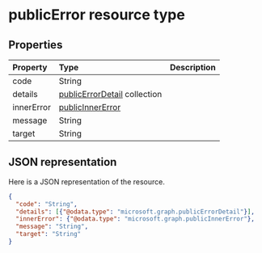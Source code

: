# publicError resource type




## Properties
| Property	   | Type	|Description|
|:---------------|:--------|:----------|
|code|String||
|details|[publicErrorDetail](publicerrordetail.md) collection||
|innerError|[publicInnerError](publicinnererror.md)||
|message|String||
|target|String||

## JSON representation

Here is a JSON representation of the resource.

<!-- {
  "blockType": "resource",
  "optionalProperties": [

  ],
  "@odata.type": "microsoft.graph.publicError"
}-->

```json
{
  "code": "String",
  "details": [{"@odata.type": "microsoft.graph.publicErrorDetail"}],
  "innerError": {"@odata.type": "microsoft.graph.publicInnerError"},
  "message": "String",
  "target": "String"
}

```

<!-- uuid: 8fcb5dbc-d5aa-4681-8e31-b001d5168d79
2015-10-25 14:57:30 UTC -->
<!-- {
  "type": "#page.annotation",
  "description": "publicError resource",
  "keywords": "",
  "section": "documentation",
  "tocPath": ""
}-->